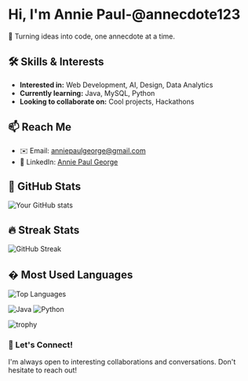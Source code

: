# Hi, I'm Annie Paul-@annecdote123

🚀 Turning ideas into code, one annecdote at a time.

## 🛠️ Skills & Interests

- **Interested in:** Web Development, AI, Design, Data Analytics  
- **Currently learning:** Java, MySQL, Python  
- **Looking to collaborate on:** Cool projects, Hackathons  

## 📫 Reach Me

- ✉️ Email: [anniepaulgeorge@gmail.com](mailto:anniepaulgeorge@gmail.com)  
- 💼 LinkedIn: [Annie Paul George](https://www.linkedin.com/in/anniepaulgeorge/)  


## 🌟 GitHub Stats

![Your GitHub stats](https://github-readme-stats.vercel.app/api?username=annecdote123&show_icons=true&theme=dracula)

## 🔥 Streak Stats

![GitHub Streak](https://streak-stats.demolab.com/?user=annecdote123&theme=dracula)

## � Most Used Languages

![Top Languages](https://github-readme-stats.vercel.app/api/top-langs/?username=annecdote123&layout=compact&theme=dracula)

![Java](https://img.shields.io/badge/Java-ED8B00?style=for-the-badge&logo=openjdk&logoColor=white)
![Python](https://img.shields.io/badge/Python-3776AB?style=for-the-badge&logo=python&logoColor=white)

![trophy](https://github-profile-trophy.vercel.app/?username=annecdote123&theme=onedark)

### 🤝 Let's Connect!
I'm always open to interesting collaborations and conversations. Don't hesitate to reach out!
